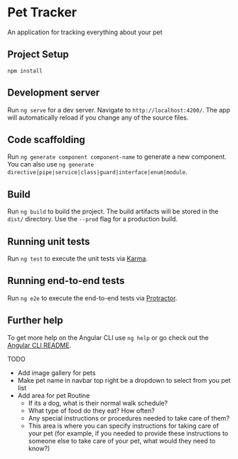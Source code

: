 # Pet Tracker

An application for tracking everything about your pet

## Project Setup

```
npm install
```

## Development server

Run `ng serve` for a dev server. Navigate to `http://localhost:4200/`. The app will automatically reload if you change any of the source files.

## Code scaffolding

Run `ng generate component component-name` to generate a new component. You can also use `ng generate directive|pipe|service|class|guard|interface|enum|module`.

## Build

Run `ng build` to build the project. The build artifacts will be stored in the `dist/` directory. Use the `--prod` flag for a production build.

## Running unit tests

Run `ng test` to execute the unit tests via [Karma](https://karma-runner.github.io).

## Running end-to-end tests

Run `ng e2e` to execute the end-to-end tests via [Protractor](http://www.protractortest.org/).

## Further help

To get more help on the Angular CLI use `ng help` or go check out the [Angular CLI README](https://github.com/angular/angular-cli/blob/master/README.md).

TODO

- Add image gallery for pets
- Make pet name in navbar top right be a dropdown to select from you pet list
- Add area for pet Routine 
    - If its a dog, what is their normal walk schedule?
    - What type of food do they eat? How often?
    - Any special instructions or procedures needed to take care of them?
    - This area is where you can specify instructions for taking care of your pet (for example, if you needed to provide these instructions to someone else to take care of your pet, what would they need to know?) 
